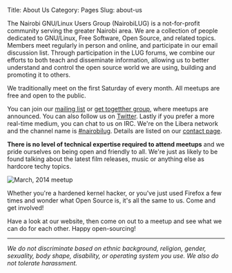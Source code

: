 Title: About Us
Category: Pages
Slug: about-us

The Nairobi GNU/Linux Users Group (NairobiLUG) is a not-for-profit community serving the greater Nairobi area. We are a collection of people dedicated to GNU/Linux, Free Software, Open Source, and related topics. Members meet regularly in person and online, and participate in our email discussion list. Through participation in the LUG forums, we combine our efforts to both teach and disseminate information, allowing us to better understand and control the open source world we are using, building and promoting it to others.

We traditionally meet on the first Saturday of every month. All meetups are free and open to the public.

You can join our [mailing list]({filename}/pages/mailing-list.md) or [get togetther group](https://gettogether.community/nairobi-lug-None/), where meetups are announced. You can also follow us on [Twitter](https://twitter.com/nairobilug). Lastly if you prefer a more real-time medium, you can chat to us on IRC. We're on the Libera network and the channel name is [#nairobilug](irc://libera.chat/#nairobilug). Details are listed on our [contact page]({filename}/pages/contact.md).

**There is no level of technical expertise required to attend meetups** and we pride ourselves on being open and friendly to all. We're just as likely to be found talking about the latest film releases, music or anything else as hardcore techy topics.

![March, 2014 meetup]({filename}/images/pages/about-us/meetup-march-2014.jpg "March, 2014 meetup")

Whether you're a hardened kernel hacker, or you've just used Firefox a few times and wonder what Open Source is, it's all the same to us. Come and get involved!

Have a look at our website, then come on out to a meetup and see what we can do for each other. Happy open-sourcing!

---

_We do not discriminate based on ethnic background, religion, gender, sexuality, body shape, disability, or operating system you use. We also do not tolerate harassment._
